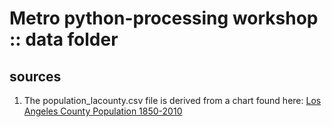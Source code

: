 Metro python-processing workshop :: data folder
==========================

## sources

1. The population_lacounty.csv file is derived from a chart found here: [Los Angeles County Population 1850-2010](http://www.laalmanac.com/population/po02.htm)
